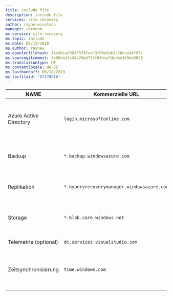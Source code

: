 ```yaml
---
title: include file
description: include file
services: site-recovery
author: rayne-wiselman
manager: carmonm
ms.service: site-recovery
ms.topic: include
ms.date: 09/12/2018
ms.author: raynew
ms.openlocfilehash: f4cd9cad3813378fcdc3f06e8ab1c28eced4f93c
ms.sourcegitcommit: 3e98da33c41a7bbd724f644ce7dedee169eb5028
ms.translationtype: HT
ms.contentlocale: de-DE
ms.lasthandoff: 06/18/2019
ms.locfileid: "67178616"
---
```

NAME | Kommerzielle URL | Behördliche URL | BESCHREIBUNG
--- | --- | --- | ---
Azure Active Directory | ``login.microsoftonline.com`` | ``login.microsoftonline.us`` | Die URLs werden für die Zugriffssteuerung und die Identitätsverwaltung durch Azure Active Directory verwendet. 
Backup | ``*.backup.windowsazure.com`` | ``*.backup.windowsazure.us`` | Wird für die Übertragung und Koordinierung von Replikationsdaten verwendet.
Replikation | ``*.hypervrecoverymanager.windowsazure.com`` | ``*.hypervrecoverymanager.windowsazure.us``  | Wird für die Vorgänge und Koordinierung der Replikationsverwaltung verwendet.
Storage | ``*.blob.core.windows.net`` | ``*.blob.core.usgovcloudapi.net``  | Wird für den Zugriff auf das Speicherkonto zum Speichern von replizierten Daten verwendet.
Telemetrie (optional) | ``dc.services.visualstudio.com`` | ``dc.services.visualstudio.com`` | Für Telemetrie verwendet
Zeitsynchronisierung | ``time.windows.com`` | ``time.nist.gov`` | Zum Überprüfen der Zeitsynchronisierung zwischen Systemzeit und globaler Zeit in allen Bereitstellungen verwendet


